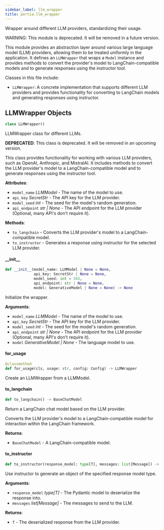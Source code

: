 ```yaml
---
sidebar_label: llm_wrapper
title: portia.llm_wrapper
---
```


Wrapper around different LLM providers, standardizing their usage.

WARNING: This module is deprecated. It will be removed in a future version.

This module provides an abstraction layer around various large language model (LLM) providers,
allowing them to be treated uniformly in the application. It defines an `LLMWrapper` that wraps
a `Model` instance and provides methods to convert the provider&#x27;s model to LangChain-compatible
models and to generate responses using the instructor tool.

Classes in this file include:

- `LLMWrapper`: A concrete implementation that supports different LLM providers and provides
functionality for converting to LangChain models and generating responses using instructor.

## LLMWrapper Objects

```python
class LLMWrapper()
```

LLMWrapper class for different LLMs.

**DEPRECATED**: This class is deprecated. It will be removed in an upcoming version.

This class provides functionality for working with various LLM providers, such as OpenAI,
Anthropic, and MistralAI. It includes methods to convert the LLM provider&#x27;s model to a
LangChain-compatible model and to generate responses using the instructor tool.

**Attributes**:

- `model_name` _LLMModel_ - The name of the model to use.
- `api_key` _SecretStr_ - The API key for the LLM provider.
- `model_seed` _int_ - The seed for the model&#x27;s random generation.
- `api_endpoint` _str | None_ - The API endpoint for the LLM provider (Optional, many API&#x27;s don&#x27;t
  require it).
  

**Methods**:

- `to_langchain` - Converts the LLM provider&#x27;s model to a LangChain-compatible model.
- `to_instructor` - Generates a response using instructor for the selected LLM provider.

#### \_\_init\_\_

```python
def __init__(model_name: LLMModel | None = None,
             api_key: SecretStr | None = None,
             model_seed: int = 343,
             api_endpoint: str | None = None,
             model: GenerativeModel | None = None) -> None
```

Initialize the wrapper.

**Arguments**:

- `model_name` _LLMModel_ - The name of the model to use.
- `api_key` _SecretStr_ - The API key for the LLM provider.
- `model_seed` _int_ - The seed for the model&#x27;s random generation.
- `api_endpoint` _str | None_ - The API endpoint for the LLM provider
  (Optional, many API&#x27;s don&#x27;t require it).
- `model` _GenerativeModel | None_ - The language model to use.

#### for\_usage

```python
@classmethod
def for_usage(cls, usage: str, config: Config) -> LLMWrapper
```

Create an LLMWrapper from a LLMModel.

#### to\_langchain

```python
def to_langchain() -> BaseChatModel
```

Return a LangChain chat model based on the LLM provider.

Converts the LLM provider&#x27;s model to a LangChain-compatible model for interaction
within the LangChain framework.

**Returns**:

- `BaseChatModel` - A LangChain-compatible model.

#### to\_instructor

```python
def to_instructor(response_model: type[T], messages: list[Message]) -> T
```

Use instructor to generate an object of the specified response model type.

**Arguments**:

- `response_model` _type[T]_ - The Pydantic model to deserialize the response into.
- `messages` _list[Message]_ - The messages to send to the LLM.
  

**Returns**:

- `T` - The deserialized response from the LLM provider.

